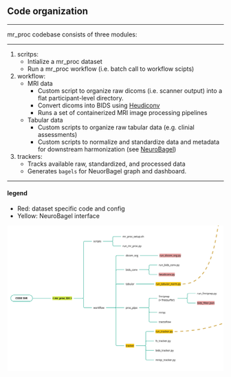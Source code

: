 ## Code organization

---

mr_proc codebase consists of three modules: 

---

1. scritps: 
    - Intialize a mr_proc dataset
    - Run a mr_proc workflow (i.e. batch call to workflow scipts) 
2. workflow:
    - MRI data
        - Custom script to organize raw dicoms (i.e. scanner output) into a flat participant-level directory. 
        - Convert dicoms into BIDS using [Heudiconv](https://heudiconv.readthedocs.io/en/latest/)
        - Runs a set of containerized MRI image processing pipelines 
    - Tabular data
        - Custom scripts to organize raw tabular data (e.g. clinial assessments)
        - Custom scripts to normalize and standardize data and metadata for downstream harmonization (see [NeuroBagel](../index.md))
3. trackers:
    - Tracks available raw, standardized, and processed data
    - Generates `bagels` for NeuorBagel graph and dashboard. 

--- 

#### legend
- Red: dataset specific code and config
- Yellow: NeuroBagel interface


![code_org](../imgs/code_org.jpg)